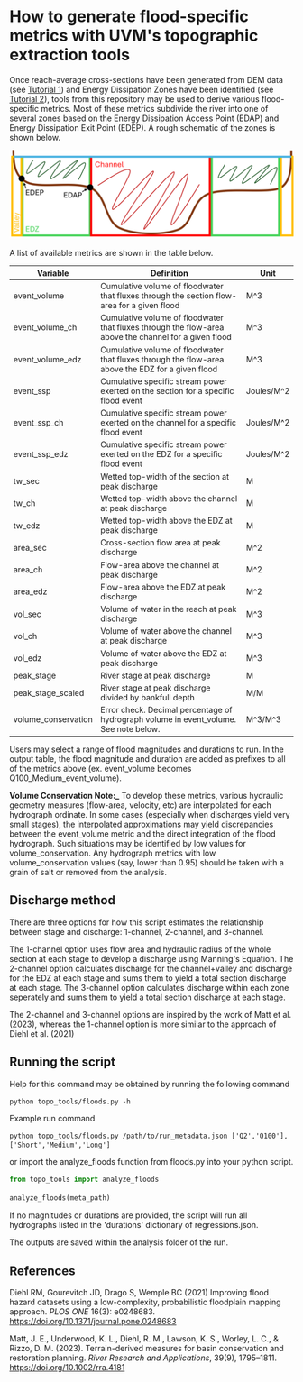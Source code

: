 # How to generate flood-specific metrics with UVM's topographic extraction tools

Once reach-average cross-sections have been generated from DEM data (see [Tutorial 1](Topographic_Extraction.md)) and Energy Dissipation Zones have been identified (see [Tutorial 2](Feature_Extraction.md)), tools from this repository may be used to derive various flood-specific metrics.  Most of these metrics subdivide the river into one of several zones based on the Energy Dissipation Access Point (EDAP) and Energy Dissipation Exit Point (EDEP).  A rough schematic of the zones is shown below.

<img src="../../images/zone_schematic.png" alt= “zone_schematic”>

A list of available metrics are shown in the table below.

**Variable**|**Definition**|**Unit**
-----|-----|-----
event\_volume|Cumulative volume of floodwater that fluxes through the section flow-area for a given flood|M^3
event\_volume\_ch|Cumulative volume of floodwater that fluxes through the flow-area above the channel for a given flood|M^3
event\_volume\_edz|Cumulative volume of floodwater that fluxes through the flow-area above the EDZ for a given flood|M^3
event\_ssp|Cumulative specific stream power exerted on the section for a specific flood event|Joules/M^2
event\_ssp\_ch|Cumulative specific stream power exerted on the channel for a specific flood event|Joules/M^2
event\_ssp\_edz|Cumulative specific stream power exerted on the EDZ for a specific flood event|Joules/M^2
tw\_sec|Wetted top-width of the section at peak discharge|M
tw\_ch|Wetted top-width above the channel at peak discharge|M
tw\_edz|Wetted top-width above the EDZ at peak discharge|M
area\_sec|Cross-section flow area at peak discharge|M^2
area\_ch|Flow-area above the channel at peak discharge|M^2
area\_edz|Flow-area above the EDZ at peak discharge|M^2
vol\_sec|Volume of water in the reach at peak discharge|M^3
vol\_ch|Volume of water above the channel at peak discharge|M^3
vol\_edz|Volume of water above the EDZ at peak discharge|M^3
peak\_stage|River stage at peak discharge|M
peak\_stage\_scaled|River stage at peak discharge divided by bankfull depth|M/M
volume\_conservation|Error check.  Decimal percentage of hydrograph volume in event\_volume.   See note below.|M^3/M^3


Users may select a range of flood magnitudes and durations to run.  In the output table, the flood magnitude and duration are added as prefixes to all of the metrics above (ex. event_volume becomes Q100_Medium_event_volume).

**Volume Conservation Note:_**  To develop these metrics, various hydraulic geometry measures (flow-area, velocity, etc) are interpolated for each hydrograph ordinate.  In some cases (especially when discharges yield very small stages), the interpolated approximations may yield discrepancies between the event_volume metric and the direct integration of the flood hydrograph.  Such situations may be identified by low values for volume_conservation.  Any hydrograph metrics with low volume_conservation values (say, lower than 0.95) should be taken with a grain of salt or removed from the analysis.

## Discharge method

There are three options for how this script estimates the relationship between stage and discharge: 1-channel, 2-channel, and 3-channel.

The 1-channel option uses flow area and hydraulic radius of the whole section at each stage to develop a discharge using Manning's Equation.  The 2-channel option calculates discharge for the channel+valley and discharge for the EDZ at each stage and sums them to yield a total section discharge at each stage.  The 3-channel option calculates discharge within each zone seperately and sums them to yield a total section discharge at each stage.

The 2-channel and 3-channel options are inspired by the work of Matt et al. (2023), whereas the 1-channel option is more similar to the approach of Diehl et al. (2021)

## Running the script

Help for this command may be obtained by running the following command

```console
python topo_tools/floods.py -h
```

Example run command

```console
python topo_tools/floods.py /path/to/run_metadata.json ['Q2','Q100'], ['Short','Medium','Long']
```

or import the analyze_floods function from floods.py into your python script.

```python
from topo_tools import analyze_floods

analyze_floods(meta_path)
```

If no magnitudes or durations are provided, the script will run all hydrographs listed in the 'durations' dictionary of regressions.json.

The outputs are saved within the analysis folder of the run.


## References

Diehl RM, Gourevitch JD, Drago S, Wemple BC (2021) Improving flood hazard datasets using a low-complexity, probabilistic floodplain mapping approach. <i>PLOS ONE</i> 16(3): e0248683. https://doi.org/10.1371/journal.pone.0248683

Matt, J. E., Underwood, K. L., Diehl, R. M., Lawson, K. S., Worley, L. C., & Rizzo, D. M. (2023). Terrain-derived measures for basin conservation and restoration planning. <i>River Research and Applications</i>, 39(9), 1795–1811. https://doi.org/10.1002/rra.4181

